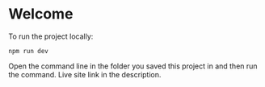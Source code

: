 # Welcome
To run the project locally:
```
npm run dev
```
Open the command line in the folder you saved this project in and then run the command.
Live site link in the description.